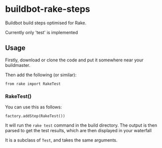 buildbot-rake-steps
===================

Buildbot build steps optimised for Rake.

Currently only 'test' is implemented

Usage
-----

Firstly, download or clone the code and put it somewhere near your buildmaster.

Then add the following (or similar):

    from rake import RakeTest

### RakeTest()

You can use this as follows:

    factory.addStep(RakeTest())

It will run the `rake test` command in the build directory. The output is then parsed to get the test results, which are then displayed in your waterfall

It is a subclass of `Test`, and takes the same arguments.
